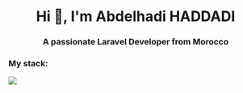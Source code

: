 <h1 align="center">Hi 👋, I'm Abdelhadi HADDADI</h1>
<h3 align="center">A passionate <b>Laravel Developer </b>from Morocco</h3>

<h3>My stack:</h3>
<img src="https://go-skill-icons.vercel.app/api/icons?i=tailwindcss,alpinejs,laravel,livewire" />


